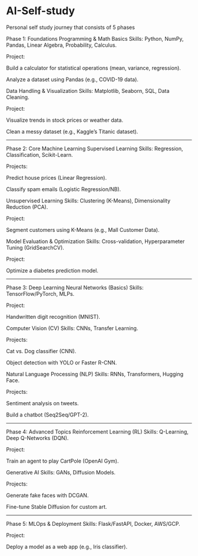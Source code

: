 # AI-Self-study
Personal self study journey that consists of 5 phases 

Phase 1: Foundations
Programming & Math Basics
Skills: Python, NumPy, Pandas, Linear Algebra, Probability, Calculus.

Project:

Build a calculator for statistical operations (mean, variance, regression).

Analyze a dataset using Pandas (e.g., COVID-19 data).

Data Handling & Visualization
Skills: Matplotlib, Seaborn, SQL, Data Cleaning.

Project:

Visualize trends in stock prices or weather data.

Clean a messy dataset (e.g., Kaggle’s Titanic dataset).

_________________________________________________________________________________________

Phase 2: Core Machine Learning
Supervised Learning
Skills: Regression, Classification, Scikit-Learn.

Projects:

Predict house prices (Linear Regression).

Classify spam emails (Logistic Regression/NB).

Unsupervised Learning
Skills: Clustering (K-Means), Dimensionality Reduction (PCA).

Project:

Segment customers using K-Means (e.g., Mall Customer Data).

Model Evaluation & Optimization
Skills: Cross-validation, Hyperparameter Tuning (GridSearchCV).

Project:

Optimize a diabetes prediction model.

_________________________________________________________________________________________

Phase 3: Deep Learning
Neural Networks (Basics)
Skills: TensorFlow/PyTorch, MLPs.

Project:

Handwritten digit recognition (MNIST).

Computer Vision (CV)
Skills: CNNs, Transfer Learning.

Projects:

Cat vs. Dog classifier (CNN).

Object detection with YOLO or Faster R-CNN.

Natural Language Processing (NLP)
Skills: RNNs, Transformers, Hugging Face.

Projects:

Sentiment analysis on tweets.

Build a chatbot (Seq2Seq/GPT-2).

_________________________________________________________________________________________

Phase 4: Advanced Topics
Reinforcement Learning (RL)
Skills: Q-Learning, Deep Q-Networks (DQN).

Project:

Train an agent to play CartPole (OpenAI Gym).

Generative AI
Skills: GANs, Diffusion Models.

Projects:

Generate fake faces with DCGAN.

Fine-tune Stable Diffusion for custom art.

_________________________________________________________________________________________

Phase 5: MLOps & Deployment
Skills: Flask/FastAPI, Docker, AWS/GCP.

Project:

Deploy a model as a web app (e.g., Iris classifier).
